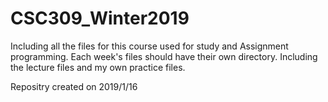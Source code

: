# CSC309_Winter2019
Including all the files for this course used for study and Assignment programming.
Each week's files should have their own directory. Including the lecture files and my own practice files.

Repositry created on 2019/1/16
